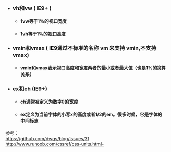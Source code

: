 - ### vh和vw ( IE9+ )
    - #### 1vw等于1%的视口宽度
    - #### 1vh等于1%的视口高度
- ### vmin和vmax ( IE9通过不标准的名称 vm 来支持 vmin,不支持vmax)
    - #### vmin和vmax表示视口高度和宽度两者的最小或者最大值（也是1%的换算关系）
- ### ex和ch (IE9+)
    - #### ch通常被定义为数字0的宽度
    - #### ex定义为当前字体的小写x的高度或者1/2的em。很多时候，它是字体的中间标志
参考：  
https://github.com/dwqs/blog/issues/31  
http://www.runoob.com/cssref/css-units.html- 